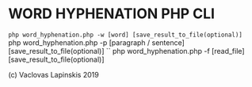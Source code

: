 # WORD HYPHENATION PHP CLI

`` php word_hyphenation.php -w [word] [save_result_to_file(optional)] 
`` php word_hyphenation.php -p [paragraph / sentence] [save_result_to_file(optional)]
`` php word_hyphenation.php -f [read_file] [save_result_to_file(optional)]

(c) Vaclovas Lapinskis 2019
